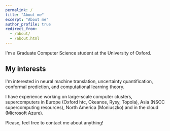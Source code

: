 ```yaml
---
permalink: /
title: "About me"
excerpt: "About me"
author_profile: true
redirect_from: 
  - /about/
  - /about.html
---
```


I'm a Graduate Computer Science student at the University of Oxford. 

## My interests

I'm interested in neural machine translation, uncertainty quantification, conformal prediction, and computational learning theory. 

I have experience working on large-scale computer clusters, supercomputers in Europe (Oxford htc, Okeanos, Rysy, Topola), Asia (NSCC supercomputing resources), North America (Moniuszko) and in the cloud (Microsoft Azure). 


<!-- ## My professional experience

I have gained my first experience in software engineering at the Interdisciplinary Centre for Mathematical and Computational Modeling of the University of Warsaw. I worked on optimizations to linear algebra algorithms by implementing their parallel versions using C++/MPI and utilizing a state-of-the-art system-on-chip (SoC) programmable network engine made by Mellanox Technologies. At ICM UW, I have also worked on a web application project in Django, Bootstrap. 

At Calmsie, I have built the backend API, frontend and iOS mobile app prototypes codebase. I have administered and maintained a CentOS server where I deployed the application. I have configured Amazon S3, SES services for Calmsie. -->


Please, feel free to contact me about anything!